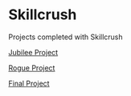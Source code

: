 # Skillcrush
Projects completed with Skillcrush

[Jubilee Project](https://tiffin-filion.github.io/Skillcrush/skillcrush_jubilee_project/index.html)

[Rogue Project](https://tiffin-filion.github.io/Skillcrush/skillcrush_rogue_project/index.html)

[Final Project](https://tiffin-filion.github.io/Skillcrush/blob/master/final_project/index.html)
